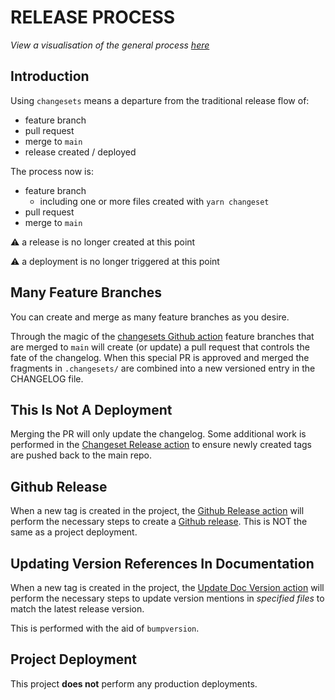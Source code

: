# RELEASE PROCESS

_View a visualisation of the general process [here][changeset-flow-overview]_

## Introduction

Using `changesets` means a departure from the traditional release flow of:

- feature branch
- pull request
- merge to `main`
- release created / deployed

The process now is:

- feature branch
  - including one or more files created with `yarn changeset`
- pull request
- merge to `main`

:warning: a release is no longer created at this point

:warning: a deployment is no longer triggered at this point

## Many Feature Branches

You can create and merge as many feature branches as you desire.

Through the magic of the [changesets Github action][changesets-github-action]
feature branches that are merged to `main` will create (or update) a pull
request that controls the fate of the changelog. When this special PR is
approved and merged the fragments in `.changesets/` are combined into a new
versioned entry in the CHANGELOG file.

## This Is Not A Deployment

Merging the PR will only update the changelog. Some additional work is
performed in the [Changeset Release action][changeset-release-action] to ensure
newly created tags are pushed back to the main repo.

## Github Release

When a new tag is created in the project, the
[Github Release action][github-release-action] will perform the necessary
steps to create a
[Github release][github-release]. This is NOT the same as a project deployment.

## Updating Version References In Documentation

When a new tag is created in the project, the
[Update Doc Version action][update-doc-version-action] will perform the
necessary steps to update version mentions in _specified files_ to match the
latest release version.

This is performed with the aid of `bumpversion`.

## Project Deployment

This project **does not** perform any production deployments.

<!-- markdown link bits -->

[changeset-flow-overview]: https://github.com/chizovation/changesets-changelog-info/blob/main/docs/changeset-flow-overview.md
[changeset-release-action]: .github/workflows/changeset-release.yml
[changesets-github-action]: https://github.com/changesets/action#readme
[github-release-action]: .github/workflows/github-release.yml
[github-release]: https://docs.github.com/en/repositories/releasing-projects-on-github/about-releases
[update-doc-version-action]: .github/workflows/update-doc-version.yml
